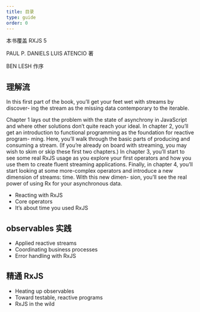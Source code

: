 ```yaml
---
title: 目录
type: guide
order: 0
---
```


本书覆盖 RXJS 5

PAUL P. DANIELS LUIS ATENCIO 著

BEN LESH 作序


## 理解流

In this first part of the book, you’ll get your feet wet with streams by discover- ing the stream as the missing data contemporary to the iterable.

Chapter 1 lays out the problem with the state of asynchrony in JavaScript and where other solutions don’t quite reach your ideal. In chapter 2, you’ll get an introduction to functional programming as the foundation for reactive program- ming. Here, you’ll walk through the basic parts of producing and consuming a stream. (If you’re already on board with streaming, you may wish to skim or skip these first two chapters.) In chapter 3, you’ll start to see some real RxJS usage as you explore your first operators and how you use them to create fluent streaming applications. Finally, in chapter 4, you’ll start looking at some more-complex operators and introduce a new dimension of streams: time. With this new dimen- sion, you’ll see the real power of using Rx for your asynchronous data.

* Reacting with RxJS
* Core operators
* It’s about time you used RxJS


## observables 实践

* Applied reactive streams
* Coordinating business processes
* Error handling with RxJS


## 精通 RxJS

* Heating up observables
* Toward testable, reactive programs
* RxJS in the wild
